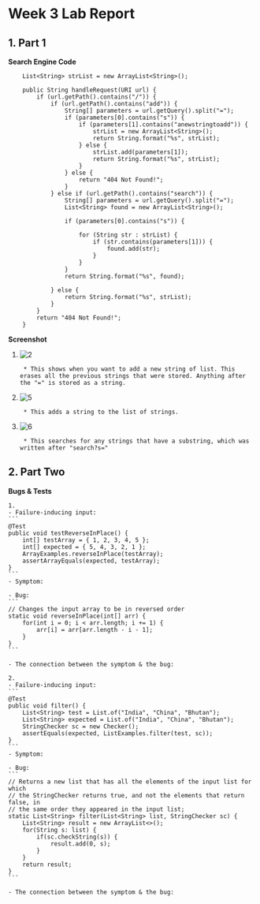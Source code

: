 # Week 3 Lab Report

## 1. Part 1
**Search Engine Code**
```
    List<String> strList = new ArrayList<String>();
    
    public String handleRequest(URI url) {
        if (url.getPath().contains("/")) {
            if (url.getPath().contains("add")) {
                String[] parameters = url.getQuery().split("=");
                if (parameters[0].contains("s")) {
                    if (parameters[1].contains("anewstringtoadd")) {
                        strList = new ArrayList<String>();
                        return String.format("%s", strList);
                    } else {
                        strList.add(parameters[1]);
                        return String.format("%s", strList);
                    }
                } else {
                    return "404 Not Found!";
                }
            } else if (url.getPath().contains("search")) {
                String[] parameters = url.getQuery().split("=");
                List<String> found = new ArrayList<String>();

                if (parameters[0].contains("s")) {

                    for (String str : strList) {
                        if (str.contains(parameters[1])) {
                            found.add(str);
                        }
                    }
                }
                return String.format("%s", found);

            } else {
                return String.format("%s", strList);
            }
        }
        return "404 Not Found!";
    }
```
**Screenshot**
1. ![2](https://user-images.githubusercontent.com/54129361/195956481-6b1ddd17-7bd1-43a6-82ed-9121bca3af87.png)

        * This shows when you want to add a new string of list. This erases all the previous strings that were stored. Anything after the "=" is stored as a string. 

2. ![5](https://user-images.githubusercontent.com/54129361/195956578-07412c07-3cf5-474f-bc1c-a8fe2c5ade58.png)

        * This adds a string to the list of strings. 

3. ![6](https://user-images.githubusercontent.com/54129361/195956534-8aac2eff-a51e-422a-90bb-f13593f63d29.png)

        * This searches for any strings that have a substring, which was written after "search?s="

## 2. Part Two
**Bugs & Tests**

    1.
    - Failure-inducing input:
    ```
    @Test
    public void testReverseInPlace() {
        int[] testArray = { 1, 2, 3, 4, 5 };
        int[] expected = { 5, 4, 3, 2, 1 };
        ArrayExamples.reverseInPlace(testArray);
        assertArrayEquals(expected, testArray);
    }
    ```
    - Symptom:
    
    - Bug:
    ```
    // Changes the input array to be in reversed order
    static void reverseInPlace(int[] arr) {
        for(int i = 0; i < arr.length; i += 1) {
            arr[i] = arr[arr.length - i - 1];
        }
    }
    ```
    
    - The connection between the symptom & the bug:
    
    2.
    - Failure-inducing input:
    ```
    @Test
    public void filter() {
        List<String> test = List.of("India", "China", "Bhutan");
        List<String> expected = List.of("India", "China", "Bhutan");
        StringChecker sc = new Checker();
        assertEquals(expected, ListExamples.filter(test, sc));
    }
    ```
    - Symptom:
    
    - Bug:
    ```
    // Returns a new list that has all the elements of the input list for which
    // the StringChecker returns true, and not the elements that return false, in
    // the same order they appeared in the input list;
    static List<String> filter(List<String> list, StringChecker sc) {
        List<String> result = new ArrayList<>();
        for(String s: list) {
            if(sc.checkString(s)) {
                result.add(0, s);
            }
        }
        return result;
    }
    ```
    
    - The connection between the symptom & the bug:
